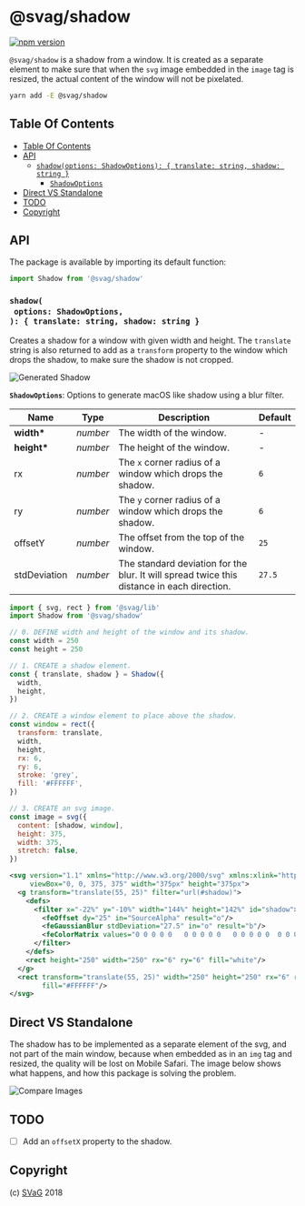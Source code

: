 # @svag/shadow

[![npm version](https://badge.fury.io/js/%40svag%2Fshadow.svg)](https://npmjs.org/package/@svag/shadow)

`@svag/shadow` is a shadow from a window. It is created as a separate element to make sure that when the `svg` image embedded in the `image` tag is resized, the actual content of the window will not be pixelated.

```sh
yarn add -E @svag/shadow
```

## Table Of Contents

- [Table Of Contents](#table-of-contents)
- [API](#api)
  * [`shadow(options: ShadowOptions): { translate: string, shadow: string }`](#shadowoptions-shadowoptions--translate-string-shadow-string-)
    * [`ShadowOptions`](#shadowoptions)
- [Direct VS Standalone](#direct-vs-standalone)
- [TODO](#todo)
- [Copyright](#copyright)

## API

The package is available by importing its default function:

```js
import Shadow from '@svag/shadow'
```

### `shadow(`<br/>&nbsp;&nbsp;`options: ShadowOptions,`<br/>`): { translate: string, shadow: string }`

Creates a shadow for a window with given width and height. The `translate` string is also returned to add as a `transform` property to the window which drops the shadow, to make sure the shadow is not cropped.

<img alt="Generated Shadow" src="https://raw.github.com/svagco/shadow/master/images/shadow.svg?sanitize=true">

__<a name="shadowoptions">`ShadowOptions`</a>__: Options to generate macOS like  shadow using a blur filter.

| Name | Type | Description | Default |
| ---- | ---- | ----------- | ------- |
| __width*__ | _number_ | The width of the window. | - |
| __height*__ | _number_ | The height of the window. | - |
| rx | _number_ | The `x` corner radius of a window which drops the shadow. | `6` |
| ry | _number_ | The `y` corner radius of a window which drops the shadow. | `6` |
| offsetY | _number_ | The offset from the top of the window. | `25` |
| stdDeviation | _number_ | The standard deviation for the blur. It will spread twice this distance in each direction. | `27.5` |

```js
import { svg, rect } from '@svag/lib'
import Shadow from '@svag/shadow'

// 0. DEFINE width and height of the window and its shadow.
const width = 250
const height = 250

// 1. CREATE a shadow element.
const { translate, shadow } = Shadow({
  width,
  height,
})

// 2. CREATE a window element to place above the shadow.
const window = rect({
  transform: translate,
  width,
  height,
  rx: 6,
  ry: 6,
  stroke: 'grey',
  fill: '#FFFFFF',
})

// 3. CREATE an svg image.
const image = svg({
  content: [shadow, window],
  height: 375,
  width: 375,
  stretch: false,
})
```

```svg
<svg version="1.1" xmlns="http://www.w3.org/2000/svg" xmlns:xlink="http://www.w3.org/1999/xlink"
     viewBox="0, 0, 375, 375" width="375px" height="375px">
  <g transform="translate(55, 25)" filter="url(#shadow)">
    <defs>
      <filter x="-22%" y="-10%" width="144%" height="142%" id="shadow">
        <feOffset dy="25" in="SourceAlpha" result="o"/>
        <feGaussianBlur stdDeviation="27.5" in="o" result="b"/>
        <feColorMatrix values="0 0 0 0 0   0 0 0 0 0   0 0 0 0 0  0 0 0 0.5 0" in="b"/>
      </filter>
    </defs>
    <rect height="250" width="250" rx="6" ry="6" fill="white"/>
  </g>
  <rect transform="translate(55, 25)" width="250" height="250" rx="6" ry="6" stroke="grey"
        fill="#FFFFFF"/>
</svg>
```

## Direct VS Standalone

The shadow has to be implemented as a separate element of the svg, and not part of the main window, because when embedded as in an `img` tag and resized, the quality will be lost on Mobile Safari. The image below shows what happens, and how this package is solving the problem.

<img alt="Compare Images" src="https://raw.github.com/svagco/shadow/master/images/compare.png">

## TODO

- [ ] Add an `offsetX` property to the shadow.

## Copyright

(c) [SVaG][1] 2018

[1]: https://svag.co

